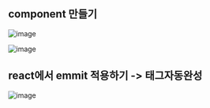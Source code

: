 ## component 만들기

![image](https://github.com/OnlyREHA/React/assets/145514740/1885e9ba-0d78-4c51-b96e-2b014b131a31)


![image](https://github.com/OnlyREHA/React/assets/145514740/f3730d04-58a5-4653-9662-a86c4c46a510)


## react에서 emmit 적용하기 -> 태그자동완성

![image](https://github.com/OnlyREHA/React/assets/145514740/7ac46f6f-60af-4612-81dc-a469f7df58ab)



